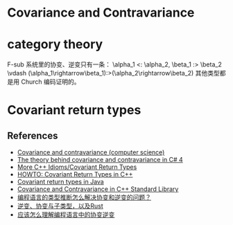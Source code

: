 # Covariance and Contravariance

# category theory

F-sub 系统里的协变、逆变只有一条：
\alpha_1 <: \alpha_2, \beta_1 :> \beta_2 \vdash (\alpha_1\rightarrow\beta_1):>(\alpha_2\rightarrow\beta_2)
其他类型都是用 Church 编码证明的。

# Covariant return types


## References
* [Covariance and contravariance (computer science)](https://en.wikipedia.org/wiki/Covariance_and_contravariance_(computer_science))
* [The theory behind covariance and contravariance in C# 4](http://tomasp.net/blog/variance-explained.aspx/)
* [More C++ Idioms/Covariant Return Types](https://en.wikibooks.org/wiki/More_C%2B%2B_Idioms/Covariant_Return_Types)
* [HOWTO: Covariant Return Types in C++](http://www.lwithers.me.uk/articles/covariant.html)
* [Covariant return types in Java](https://www.geeksforgeeks.org/covariant-return-types-java/)
* [Covariance and Contravariance in C++ Standard Library](http://cpptruths.blogspot.com/2015/11/covariance-and-contravariance-in-c.html)
* [编程语言的类型推断怎么解决协变和逆变的问题？](https://www.zhihu.com/question/25084665/answer/30107131)
* [逆变、协变与子类型，以及Rust](https://zhuanlan.zhihu.com/p/41814387)
* [应该怎么理解编程语言中的协变逆变](https://www.zhihu.com/question/38861374/answer/78492166)
